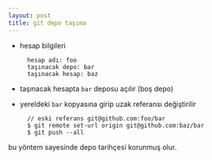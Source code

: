 ```yaml
---
layout: post
title: git depo taşıma
---
```


- hesap bilgileri

    	hesap adı: foo
    	taşınacak depo: bar
    	taşınacak hesap: baz

- taşınacak hesapta `bar` deposu açılır (boş depo)

- yereldeki `bar` kopyasına girip uzak referansı değiştirilir

    	// eski referans git@github.com:foo/bar
    	$ git remote set-url origin git@github.com:baz/bar
    	$ git push --all

bu yöntem sayesinde depo tarihçesi korunmuş olur.
